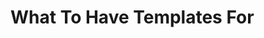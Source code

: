 # What To Have Templates For

<!-- what to include in each template

issue templates

python templates -->
